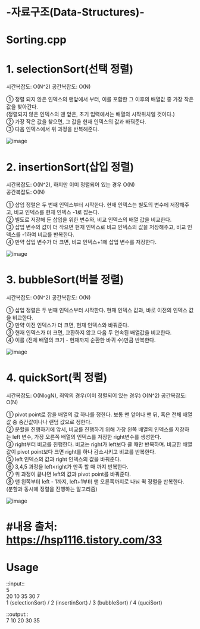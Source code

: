 # -자료구조(Data-Structures)-
# Sorting.cpp

# 1. selectionSort(선택 정렬) 
시간복잡도: O(N^2)   공간복잡도: O(N)  
  
① 정렬 되지 않은 인덱스의 맨앞에서 부터,&nbsp;이를 포함한 그 이후의 배열값 중 가장 작은 값을 찾아간다.  
(정렬되지 않은 인덱스의 맨 앞은, 초기 입력에서는 배열의 시작위치일 것이다.)  
② 가장 작은 값을 찾으면, 그 값을 현재 인덱스의 값과 바꿔준다.  
③ 다음 인덱스에서 위 과정을 반복해준다.  
  
![image](https://user-images.githubusercontent.com/74097144/149055813-467af0ce-b818-4967-9e44-b8de66d9df43.gif)


# 2. insertionSort(삽입 정렬)  
시간복잡도: O(N^2), 하지만 이미 정렬되어 있는 경우 O(N)   
공간복잡도: O(N)  
  
① 삽입 정렬은 두 번째 인덱스부터 시작한다. 현재 인덱스는 별도의 변수에 저장해주고, 비교 인덱스를 현재 인덱스 -1로 잡는다.  
② 별도로 저장해 둔 삽입을 위한 변수와, 비교 인덱스의 배열 값을 비교한다.    
③ 삽입 변수의 값이 더 작으면 현재 인덱스로 비교 인덱스의 값을 저장해주고, 비교 인덱스를 -1하여 비교를 반복한다.  
④ 만약 삽입 변수가 더 크면, 비교 인덱스+1에 삽입 변수를 저장한다.   
  
![image](https://user-images.githubusercontent.com/74097144/149076855-cb285a91-9096-4d18-9360-dd1e226ba5f0.gif)


# 3. bubbleSort(버블 정렬)
시간복잡도: O(N^2)   공간복잡도: O(N)  

① 삽입 정렬은 두 번째 인덱스부터 시작한다. 현재 인덱스 값과, 바로 이전의 인덱스 값을 비교한다.   
② 만약 이전 인덱스가 더 크면, 현재 인덱스와 바꿔준다.   
③ 현재 인덱스가 더 크면, 교환하지 않고 다음 두 연속된 배열값을 비교한다.   
④ 이를 (전체 배열의 크기 - 현재까지 순환한 바퀴 수)만큼 반복한다.   
  
![image](https://user-images.githubusercontent.com/74097144/149077799-452c544f-1803-4224-b5cc-f96a45c331a1.gif)


# 4. quickSort(퀵 정렬)
시간복잡도: O(NlogN), 최악의 경우(이미 정렬되어 있는 경우) O(N^2)
공간복잡도: O(N)  
  
① pivot point로 잡을 배열의 값 하나를 정한다. 보통 맨 앞이나 맨 뒤, 혹은 전체 배열 값 중 중간값이나나 랜덤 값으로 정한다.  
② 분할을 진행하기에 앞서, 비교를 진행하기 위해 가장&nbsp;왼쪽 배열의 인덱스를 저장하는 left 변수, 가장 오른쪽 배열의 인덱스를 저장한 right변수를 생성한다.   
③ right부터 비교를 진행한다. 비교는 right가 left보다 클 때만 반복하며. 비교한 배열값이 pivot point보다 크면 right를 하나 감소시키고 비교를 반복한다.  
⑤ left 인덱스의 값과 right 인덱스의 값을 바꿔준다.  
⑥ 3,4,5 과정을 left<right가 만족 할 때 까지 반복한다.  
⑦ 위 과정이 끝나면 left의 값과 pivot point를 바꿔준다.  
⑧ 맨 왼쪽부터 left - 1까지, left+1부터 맨 오른쪽까지로 나눠 퀵 정렬을 반복한다.  
(분할과 동시에 정렬을 진행하는 알고리즘)
  
![image](https://user-images.githubusercontent.com/74097144/149078217-c182b8a8-b662-4e42-9845-ba3109e652e9.gif)
  
    
# #내용 출처: https://hsp1116.tistory.com/33
  
# Usage

::input::  
5  
20 10 35 30 7  
1 (selectionSort) / 2 (insertinSort) / 3 (bubbleSort) / 4 (quciSort)


::output::  
7 10 20 30 35   

